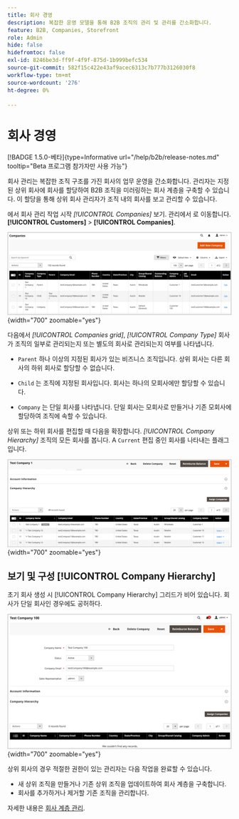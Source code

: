```yaml
---
title: 회사 경영
description: 복잡한 운영 모델을 통해 B2B 조직의 관리 및 관리를 간소화합니다.
feature: B2B, Companies, Storefront
role: Admin
hide: false
hidefromtoc: false
exl-id: 8246be3d-ff9f-4f9f-875d-1b999befc534
source-git-commit: 582f15c422e43af9acec6313c7b777b3126030f8
workflow-type: tm+mt
source-wordcount: '276'
ht-degree: 0%

---
```


# 회사 경영

[!BADGE 1.5.0-베타]{type=Informative url="/help/b2b/release-notes.md" tooltip="Beta 프로그램 참가자만 사용 가능"}

회사 관리는 복잡한 조직 구조를 가진 회사의 업무 운영을 간소화합니다. 관리자는 지정된 상위 회사에 회사를 할당하여 B2B 조직을 미러링하는 회사 계층을 구축할 수 있습니다. 이 할당을 통해 상위 회사 관리자가 조직 내의 회사를 보고 관리할 수 있습니다.

에서 회사 관리 작업 시작 *[!UICONTROL Companies]* 보기. 관리에서 로 이동합니다.  **[!UICONTROL Customers]** > **[!UICONTROL Companies]**.

![B2B 회사 관리 그리드](./assets/companies-grid-view.png){width="700" zoomable="yes"}

다음에서 *[!UICONTROL Companies grid]*, *[!UICONTROL Company Type]* 회사가 조직의 일부로 관리되는지 또는 별도의 회사로 관리되는지 여부를 나타냅니다.

- `Parent` 하나 이상의 지정된 회사가 있는 비즈니스 조직입니다. 상위 회사는 다른 회사의 하위 회사로 할당할 수 없습니다.

- `Child` 는 조직에 지정된 회사입니다. 회사는 하나의 모회사에만 할당할 수 있습니다.

- `Company` 는 단일 회사를 나타냅니다. 단일 회사는 모회사로 만들거나 기존 모회사에 할당하여 조직에 속할 수 있습니다.

상위 또는 하위 회사를 편집할 때 다음을 확장합니다. *[!UICONTROL Company Hierarchy]* 조직의 모든 회사를 봅니다. A `Current` 편집 중인 회사를 나타내는 플래그입니다.

![B2B 회사 계층 구조 표](./assets/company-detail-hierarchy-current-flag.png){width="700" zoomable="yes"}


## 보기 및 구성 [!UICONTROL Company Hierarchy]

초기 회사 생성 시 [!UICONTROL Company Hierarchy] 그리드가 비어 있습니다. 회사가 단일 회사인 경우에도 공허하다.

![B2B 회사 계층 구조 표](./assets/company-hierarchy-grid.png){width="700" zoomable="yes"}

상위 회사의 경우 적절한 권한이 있는 관리자는 다음 작업을 완료할 수 있습니다.

- 새 상위 조직을 만들거나 기존 상위 조직을 업데이트하여 회사 계층을 구축합니다.
- 회사를 추가하거나 제거할 기존 조직을 관리합니다.

자세한 내용은 [회사 계층 관리](assign-companies.md).
